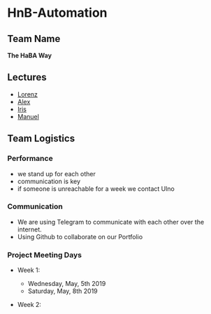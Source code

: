 # HnB-Automation

## Team Name
**The HaBA Way**

## Lectures
 - [Lorenz](https://github.com/AdaLollA/HnB-Automation/tree/develop/1%20-%20Lecture/Lecture%20Lorenz)
 - [Alex](https://github.com/AdaLollA/HnB-Automation/tree/develop/1%20-%20Lecture/Lecture%20Alexander)
 - [Iris](https://github.com/AdaLollA/HnB-Automation/tree/develop/1%20-%20Lecture/Lecture%20Iris)
 - [Manuel](https://github.com/AdaLollA/HnB-Automation/tree/develop/1%20-%20Lecture/Lecture%20Manuel)

## Team Logistics

### Performance
- we stand up for each other
- communication is key
- if someone is unreachable for a week we contact Ulno

### Communication
- We are using Telegram to communicate with each other over the internet.
- Using Github to collaborate on our Portfolio


### Project Meeting Days
- Week 1:
	-  Wednesday, May, 5th 2019
	-  Saturday, May, 8th 2019

- Week 2:
	